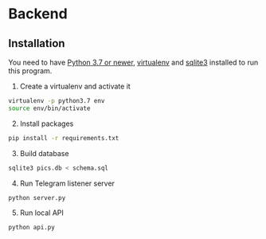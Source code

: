 # Backend

## Installation

You need to have [Python 3.7 or newer](https://www.python.org/downloads/), [virtualenv](https://virtualenv.pypa.io/en/latest/) and [sqlite3](https://www.sqlite.org/index.html) installed to run this program.

1. Create a virtualenv and activate it

```bash
virtualenv -p python3.7 env
source env/bin/activate
```

2. Install packages

```bash
pip install -r requirements.txt
```

3. Build database

```bash
sqlite3 pics.db < schema.sql
```

4. Run Telegram listener server

```bash
python server.py
```

5. Run local API

```bash
python api.py
```
